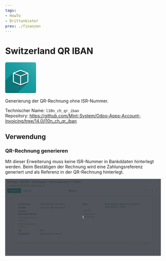 ```yaml
---
tags:
- HowTo
- Drittanbieter
prev: ./finanzen
---
```

# Switzerland QR IBAN
![icon_oms_box](assets/icon_oms_box.png)

Generierung der QR-Rechnung ohne ISR-Nummer.

Technischer Name: `l10n_ch_qr_iban`\
Repository: <https://github.com/Mint-System/Odoo-Apps-Account-Invoicing/tree/14.0/l10n_ch_qr_iban>

## Verwendung

### QR-Rechnung generieren

Mit dieser Erweiterung muss keine ISR-Nummer in Bankddaten hinterlegt werden. Beim Bestätigen der Rechnung wird eine Zahlungsreferenz generiert und als Referenz in der QR-Rechnung hinterlegt.

![Switzerland QR IBAN](assets/Switzerland%20QR%20IBAN.gif)
